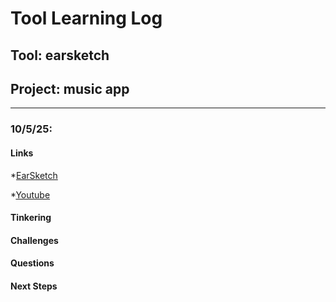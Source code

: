 # Tool Learning Log

## Tool: **earsketch**

## Project: **music app**

---

### 10/5/25:
#### Links
*[EarSketch](https://earsketch.gatech.edu/landing/#/)

*[Youtube](https://www.youtube.com/watch?v=KpEKplkGWhg)

#### Tinkering

#### Challenges

#### Questions

#### Next Steps



<!-- 
* Links you used today (websites, videos, etc)
* Things you tried, progress you made, etc
* Challenges, a-ha moments, etc
* Questions you still have
* What you're going to try next
-->
